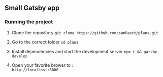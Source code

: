 ## Small Gatsby app

### Running the project

1. Clone the repository
   `git clone https://github.com/samReact/plans.git`

2. Go to the correct folder
   `cd plans`

3. Install dependencies and start the development server
   `npm i && gatsby develop`

4. Open your favorite brower to :  
   `http://localhost:8000`
